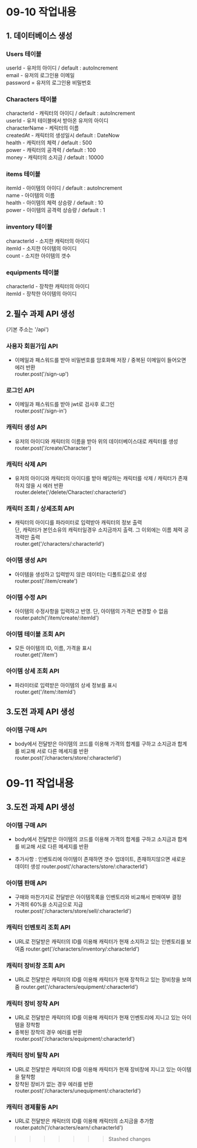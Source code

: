 # 09-10 작업내용

## 1. 데이터베이스 생성


### Users 테이블

userId - 유저의 아이디 / default : autoIncrement   
email - 유저의 로그인용 이메일   
password = 유저의 로그인용 비밀번호   


### Characters 테이블

characterId - 캐릭터의 아이디 / default : autoIncrement   
userId - 유저 테이블에서 받아온 유저의 아이디   
characterName  - 케릭터의 이름   
createdAt  - 캐릭터의 생성일시 default : DateNow   
health  - 캐릭터의 체력 / default : 500   
power  - 캐릭터의 공격력 / default : 100   
money - 캐릭터의 소지금 / default : 10000   


### items 테이블

itemId - 아이템의 아이디 / default : autoIncrement   
name - 아이템의 이름   
health - 아이템의 체력 상승량 / default : 10   
power - 아이템의 공격력 상승량 / default : 1   


### inventory 테이블

characterId - 소지한 캐릭터의 아이디   
itemId - 소지한 아이템의 아이디   
count - 소지한 아이템의 갯수   


### equipments 테이블

characterId - 장착한 캐릭터의 아이디   
itemId - 장착한 아이템의 아이디   


## 2.필수 과제 API 생성 
(기본 주소는 '/api')


### 사용자 회원가입 API 
- 이메일과 패스워드를 받아 비밀번호를 암호화해 저장 / 중복된 이메일이 들어오면 에러 반환   
router.post('/sign-up')

### 로그인 API 
- 이메일과 패스워드를 받아 jwt로 검사후 로그인   
router.post('/sign-in')   

### 캐릭터 생성 API 
- 유저의 아이디와 캐릭터의 이름을 받아 위의 데이터베이스대로 캐릭터를 생성      
router.post('/create/Character')   

### 캐릭터 삭제 API 
- 유저의 아이디와 캐릭터의 아이디를 받아 해당하는 캐릭터를 삭제 / 캐릭터가 존재하지 않을 시 에러 반환   
router.delete('/delete/Character/:characterId')   

### 캐릭터 조회 / 상세조회 API 
- 캐릭터의 아이디를 파라미터로 입력받아 캐릭터의 정보 출력   
단, 캐릭터가 본인소유의 캐릭터일경우 소지금까지 출력. 그 이외에는 이름 체력 공격력만 출력   
router.get('/characters/:characterId')   

### 아이템 생성 API 
- 아이템을 생성하고 입력받지 않은 데이터는 디폴트값으로 생성   
router.post('/item/create')   

### 아이템 수정 API 
- 아이템의 수정사항을 입력하고 반영. 단, 아이템의 가격은 변경할 수 없음   
router.patch('/item/create/:itemId')   

### 아이템 테이블 조회 API 
- 모든 아이템의 ID, 이름, 가격을 표시   
router.get('/item')   

### 아이템 상세 조회 API 
- 파라미터로 입력받은 아이템의 상세 정보를 표시   
router.get('/item/:itemId')   


## 3.도전 과제 API 생성 

### 아이템 구매 API
- body에서 전달받은 아이템의 코드를 이용해 가격의 합계를 구하고 소지금과 합계를 비교해 서로 다른 메세지를 반환   
router.post('/characters/store/:characterId')   



# 09-11 작업내용

## 3.도전 과제 API 생성


### 아이템 구매 API
- body에서 전달받은 아이템의 코드를 이용해 가격의 합계를 구하고 소지금과 합계를 비교해 서로 다른 메세지를 반환
* 추가사항 : 인벤토리에 아이템이 존재하면 갯수 업데이트, 존재하지않으면 새로운 데이터 생성
router.post('/characters/store/:characterId')   

### 아이템 판매 API
- 구매와 마찬가지로 전달받은 아이템목록을 인벤토리와 비교해서 판매여부 결정
- 가격의 60%을 소지금으로 지급
router.post('/characters/store/sell/:characterId')

### 캐릭터 인벤토리 조회 API
- URL로 전달받은 캐릭터의 ID를 이용해 캐릭터가 현재 소지하고 있는 인벤토리를 보여줌
router.get('/characters/inventory/:characterId')

### 캐릭터 장비창 조회 API
- URL로 전달받은 캐릭터의 ID를 이용해 캐릭터가 현재 장착하고 있는 장비창을 보여줌
router.get('/characters/equipment/:characterId')

### 캐릭터 장비 장착 API
- URL로 전달받은 캐릭터의 ID를 이용해 캐릭터가 현재 인벤토리에 지니고 있는 아이템을 장착함
- 중복된 장착의 경우 에러를 반환
router.post('/characters/equipment/:characterId')

### 캐릭터 장비 탈착 API
- URL로 전달받은 캐릭터의 ID를 이용해 캐릭터가 현재 장비창에 지니고 있는 아이템을 탈착함
- 장착된 장비가 없는 경우 에러를 반환
router.post('/characters/unequipment/:characterId')

### 캐릭터 경제활동 API
- URL로 전달받은 캐릭터의 ID를 이용해 캐릭터의 소지금을 추가함
router.patch('/characters/earn/:characterId')
>>>>>>> Stashed changes
